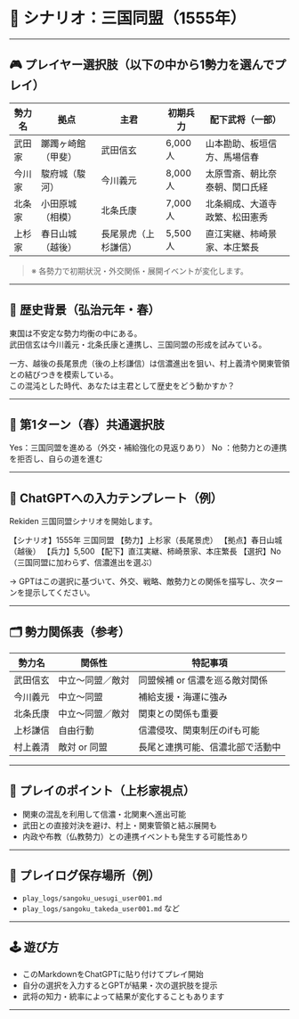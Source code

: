 # 🏯 シナリオ：三国同盟（1555年）

---

## 🎮 プレイヤー選択肢（以下の中から1勢力を選んでプレイ）

| 勢力名 | 拠点 | 主君 | 初期兵力 | 配下武将（一部） |
|--------|------|------|------------|------------------|
| 武田家 | 躑躅ヶ崎館（甲斐） | 武田信玄 | 6,000人 | 山本勘助、板垣信方、馬場信春 |
| 今川家 | 駿府城（駿河） | 今川義元 | 8,000人 | 太原雪斎、朝比奈泰朝、関口氏経 |
| 北条家 | 小田原城（相模） | 北条氏康 | 7,000人 | 北条綱成、大道寺政繁、松田憲秀 |
| 上杉家 | 春日山城（越後） | 長尾景虎（上杉謙信） | 5,500人 | 直江実継、柿崎景家、本庄繁長 |

> ※ 各勢力で初期状況・外交関係・展開イベントが変化します。

---

## 📘 歴史背景（弘治元年・春）

東国は不安定な勢力均衡の中にある。  
武田信玄は今川義元・北条氏康と連携し、三国同盟の形成を試みている。

一方、越後の長尾景虎（後の上杉謙信）は信濃進出を狙い、村上義清や関東管領との結びつきを模索している。  
この混沌とした時代、あなたは主君として歴史をどう動かすか？

---

## 🔰 第1ターン（春）共通選択肢

Yes：三国同盟を進める（外交・補給強化の見返りあり）
No ：他勢力との連携を拒否し、自らの道を進む

---

## 💬 ChatGPTへの入力テンプレート（例）

Rekiden 三国同盟シナリオを開始します。

【シナリオ】1555年 三国同盟
【勢力】上杉家（長尾景虎）
【拠点】春日山城（越後）
【兵力】5,500
【配下】直江実継、柿崎景家、本庄繁長
【選択】No（三国同盟に加わらず、信濃進出を選ぶ）

→ GPTはこの選択に基づいて、外交、戦略、敵勢力との関係を描写し、次ターンを提示してください。

---

## 🗂 勢力関係表（参考）

| 勢力名 | 関係性 | 特記事項 |
|--------|--------|----------|
| 武田信玄 | 中立〜同盟／敵対 | 同盟候補 or 信濃を巡る敵対関係 |
| 今川義元 | 中立〜同盟 | 補給支援・海運に強み |
| 北条氏康 | 中立〜同盟／敵対 | 関東との関係も重要 |
| 上杉謙信 | 自由行動 | 信濃侵攻、関東制圧のifも可能 |
| 村上義清 | 敵対 or 同盟 | 長尾と連携可能、信濃北部で活動中 |

---

## 🧠 プレイのポイント（上杉家視点）

- 関東の混乱を利用して信濃・北関東へ進出可能
- 武田との直接対決を避け、村上・関東管領と結ぶ展開も
- 内政や布教（仏教勢力）との連携イベントも発生する可能性あり

---

## 💾 プレイログ保存場所（例）

- `play_logs/sangoku_uesugi_user001.md`
- `play_logs/sangoku_takeda_user001.md` など

---

## 🕹 遊び方

- このMarkdownをChatGPTに貼り付けてプレイ開始
- 自分の選択を入力するとGPTが結果・次の選択肢を提示
- 武将の知力・統率によって結果が変化することもあります

---
